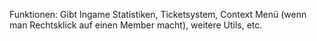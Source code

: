 Funktionen:
Gibt Ingame Statistiken,
Ticketsystem,
Context Menü (wenn man Rechtsklick auf einen Member macht),
weitere Utils, etc.
